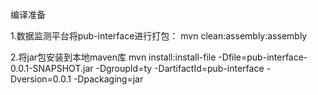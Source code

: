编译准备


1.数据监测平台将pub-interface进行打包：
mvn clean:assembly:assembly


2.将jar包安装到本地maven库 
mvn install:install-file -Dfile=pub-interface-0.0.1-SNAPSHOT.jar -DgroupId=ty -DartifactId=pub-interface -Dversion=0.0.1 -Dpackaging=jar
